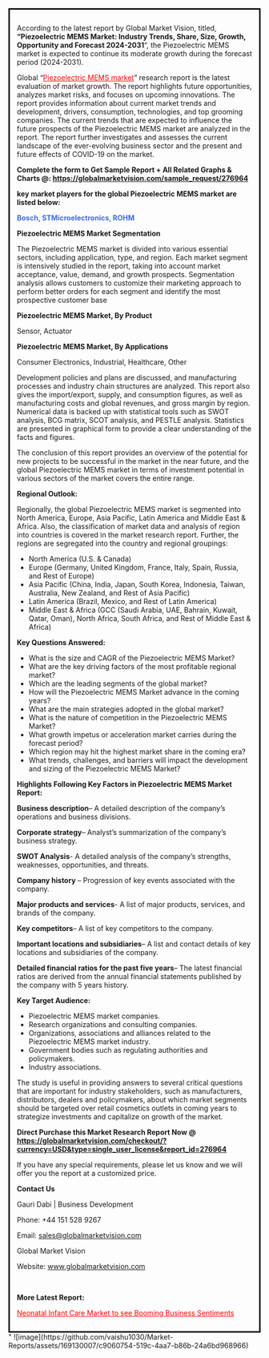 <div style='border: 3px solid black; padding: 1em;'>

According to the latest report by Global Market Vision, titled, <strong>“Piezoelectric MEMS Market: Industry Trends, Share, Size, Growth, Opportunity and Forecast 2024-2031</strong>“, the Piezoelectric MEMS market is expected to continue its moderate growth during the forecast period (2024-2031).

Global “<a style='color: #ff0000;' href='https://globalmarketvision.com/reports/global-piezoelectric-mems-market/276964'>Piezoelectric MEMS market</a>” research report is the latest evaluation of market growth. The report highlights future opportunities, analyzes market risks, and focuses on upcoming innovations. The report provides information about current market trends and development, drivers, consumption, technologies, and top grooming companies. The current trends that are expected to influence the future prospects of the Piezoelectric MEMS market are analyzed in the report. The report further investigates and assesses the current landscape of the ever-evolving business sector and the present and future effects of COVID-19 on the market.

<strong>Complete the form to Get Sample Report + All Related Graphs &amp; Charts @: <a style='color: #ff0000;' href='https://globalmarketvision.com/sample_request/276964?utm_source=linkedinPulse&utm_medium=SN&utm_campaign=SN'><strong>https://globalmarketvision.com/sample_request/276964</strong></a></strong>

<strong>key market players for the global Piezoelectric MEMS market are listed below:</strong>

<strong style='color: #4169e1;'>Bosch, STMicroelectronics, ROHM</strong>

<strong>Piezoelectric MEMS Market Segmentation</strong>

The Piezoelectric MEMS market is divided into various essential sectors, including application, type, and region. Each market segment is intensively studied in the report, taking into account market acceptance, value, demand, and growth prospects. Segmentation analysis allows customers to customize their marketing approach to perform better orders for each segment and identify the most prospective customer base

<strong>Piezoelectric MEMS Market, By Product</strong>

Sensor, Actuator

<strong>Piezoelectric MEMS Market, By Applications</strong>

Consumer Electronics, Industrial, Healthcare, Other

Development policies and plans are discussed, and manufacturing processes and industry chain structures are analyzed. This report also gives the import/export, supply, and consumption figures, as well as manufacturing costs and global revenues, and gross margin by region. Numerical data is backed up with statistical tools such as SWOT analysis, BCG matrix, SCOT analysis, and PESTLE analysis. Statistics are presented in graphical form to provide a clear understanding of the facts and figures.

The conclusion of this report provides an overview of the potential for new projects to be successful in the market in the near future, and the global Piezoelectric MEMS market in terms of investment potential in various sectors of the market covers the entire range.

<strong>Regional Outlook:</strong>

Regionally, the global Piezoelectric MEMS market is segmented into North America, Europe, Asia Pacific, Latin America and Middle East &amp; Africa. Also, the classification of market data and analysis of region into countries is covered in the market research report. Further, the regions are segregated into the country and regional groupings:
<ul>
  <li>North America (U.S. &amp; Canada)</li>
  <li>Europe (Germany, United Kingdom, France, Italy, Spain, Russia, and Rest of Europe)</li>
  <li>Asia Pacific (China, India, Japan, South Korea, Indonesia, Taiwan, Australia, New Zealand, and Rest of Asia Pacific)</li>
  <li>Latin America (Brazil, Mexico, and Rest of Latin America)</li>
  <li>Middle East &amp; Africa (GCC (Saudi Arabia, UAE, Bahrain, Kuwait, Qatar, Oman), North Africa, South Africa, and Rest of Middle East &amp; Africa)</li>
</ul>
<strong>Key Questions Answered:</strong>
<ul>
  <li>What is the size and CAGR of the Piezoelectric MEMS Market?</li>
  <li>What are the key driving factors of the most profitable regional market?</li>
  <li>Which are the leading segments of the global market?</li>
  <li>How will the Piezoelectric MEMS Market advance in the coming years?</li>
  <li>What are the main strategies adopted in the global market?</li>
  <li>What is the nature of competition in the Piezoelectric MEMS Market?</li>
  <li>What growth impetus or acceleration market carries during the forecast period?</li>
  <li>Which region may hit the highest market share in the coming era?</li>
  <li>What trends, challenges, and barriers will impact the development and sizing of the Piezoelectric MEMS Market?</li>
</ul>
<strong>Highlights Following Key Factors in Piezoelectric MEMS Market Report:</strong>

<strong>Business description</strong>– A detailed description of the company’s operations and business divisions.

<strong>Corporate strategy</strong>– Analyst’s summarization of the company’s business strategy.

<strong>SWOT Analysis</strong>- A detailed analysis of the company’s strengths, weaknesses, opportunities, and threats.

<strong>Company history</strong> – Progression of key events associated with the company.

<strong>Major products and services</strong>- A list of major products, services, and brands of the company.

<strong>Key competitors</strong>– A list of key competitors to the company.

<strong>Important locations and subsidiaries</strong>– A list and contact details of key locations and subsidiaries of the company.

<strong>Detailed financial ratios for the past five years</strong>– The latest financial ratios are derived from the annual financial statements published by the company with 5 years history.

<strong>Key Target Audience:</strong>
<ul>
  <li>Piezoelectric MEMS market companies.</li>
  <li>Research organizations and consulting companies.</li>
  <li>Organizations, associations and alliances related to the Piezoelectric MEMS market industry.</li>
  <li>Government bodies such as regulating authorities and policymakers.</li>
  <li>Industry associations.</li>
</ul>
The study is useful in providing answers to several critical questions that are important for industry stakeholders, such as manufacturers, distributors, dealers and policymakers, about which market segments should be targeted over retail cosmetics outlets in coming years to strategize investments and capitalize on growth of the market.

<strong>Direct Purchase this Market Research Report Now @ </strong><strong><a style='color: #ff0000;' href='https://globalmarketvision.com/checkout/?currency=USD&type=single_user_license&report_id=276964?utm_source=linkedinPulse&utm_medium=SN&utm_campaign=SN'><strong>https://globalmarketvision.com/checkout/?currency=USD&type=single_user_license&report_id=276964</strong></a></strong>

If you have any special requirements, please let us know and we will offer you the report at a customized price.
<p id='ember58' class='ember-view reader-content-blocks__paragraph'><strong>Contact Us</strong></p>
<p id='ember59' class='ember-view reader-content-blocks__paragraph'>Gauri Dabi | Business Development</p>
<p id='ember60' class='ember-view reader-content-blocks__paragraph'>Phone: +44 151 528 9267</p>
Email: <a href='mailto:sales@globalmarketvision.com'>sales@globalmarketvision.com</a>

Global Market Vision

Website: <a href='http://www.globalmarketvision.com'>www.globalmarketvision.com</a>

&nbsp;

<strong>More Latest Report:</strong>

<a style='color: #ff0000;' href='https://medium.com/@rucharoy818/neonatal-infant-care-market-to-see-booming-business-sentiments-5f5b2bd3cd29'>Neonatal Infant Care Market to see Booming Business Sentiments</a>

</div>"
![image](https://github.com/vaishu1030/Market-Reports/assets/169130007/c9060754-519c-4aa7-b86b-24a6bd968966)
